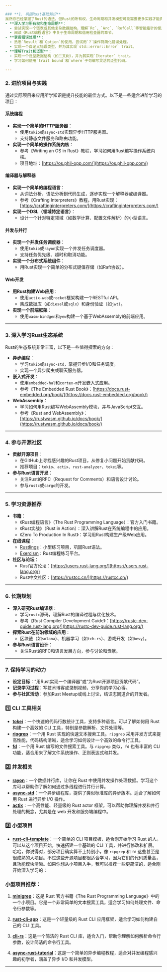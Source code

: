 ```yaml
---

### **1. 巩固Rust基础知识**
虽然你已经掌握了Rust的语法，但Rust的所有权、生命周期和并发模型可能需要更多实践才能真正掌握。以下是一些巩固基础的建议：
- **深入学习所有权和生命周期**：
  - 尝试实现一个链表或其他复杂数据结构，理解`Rc`、`Arc`、`RefCell`等智能指针的使用场景。
  - 阅读《Rust编程语言》中关于生命周期和借用检查器的章节。
- **掌握错误处理**：
  - 熟悉`Result`和`Option`的使用，尝试用`?`操作符简化错误处理。
  - 实现一个自定义错误类型，并为其实现`std::error::Error` trait。
- **理解Trait和泛型**：
  - 实现一个泛型数据结构（如二叉树），并为其实现`Iterator` trait。
  - 学习如何使用`trait bound`和`where`子句编写灵活的泛型代码。

---
```


### **2. 进阶项目与实践**
通过实际项目来应用所学知识是提升技能的最佳方式。以下是一些适合进阶学习的项目：

#### **系统编程**
- **实现一个简单的HTTP服务器**：
  - 使用`tokio`或`async-std`实现异步HTTP服务器。
  - 支持静态文件服务和路由功能。
- **实现一个简单的操作系统内核**：
  - 参考《Writing an OS in Rust》教程，学习如何用Rust编写操作系统内核。
  - 项目地址：[https://os.phil-opp.com/](https://os.phil-opp.com/)

#### **编译器与解释器**
- **实现一个简单的编程语言**：
  - 从词法分析、语法分析到代码生成，逐步实现一个解释器或编译器。
  - 参考《Crafting Interpreters》教程，用Rust实现：[https://craftinginterpreters.com/](https://craftinginterpreters.com/)
- **实现一个DSL（领域特定语言）**：
  - 设计一个针对特定领域（如数学计算、配置文件解析）的小型语言。

#### **并发与并行**
- **实现一个并发任务调度器**：
  - 使用`tokio`或`rayon`实现一个并发任务调度器。
  - 支持任务优先级、超时和取消功能。
- **实现一个分布式系统组件**：
  - 用Rust实现一个简单的分布式键值存储（如Raft协议）。

#### **Web开发**
- **用Rust构建Web应用**：
  - 使用`actix-web`或`rocket`框架构建一个RESTful API。
  - 集成数据库（如`diesel`或`sqlx`）和身份验证（如`jwt`）。
- **实现一个前端框架**：
  - 使用`wasm-bindgen`和`yew`构建一个基于WebAssembly的前端应用。

---

### **3. 深入学习Rust生态系统**
Rust的生态系统非常丰富，以下是一些值得探索的方向：
- **异步编程**：
  - 学习`tokio`或`async-std`，掌握异步I/O和任务调度。
  - 实现一个异步爬虫或聊天服务器。
- **嵌入式开发**：
  - 使用`embedded-hal`和`cortex-m`开发嵌入式应用。
  - 参考《The Embedded Rust Book》：[https://docs.rust-embedded.org/book/](https://docs.rust-embedded.org/book/)
- **WebAssembly**：
  - 学习如何用Rust编写WebAssembly模块，并与JavaScript交互。
  - 参考《Rust and WebAssembly》：[https://rustwasm.github.io/docs/book/](https://rustwasm.github.io/docs/book/)

---

### **4. 参与开源社区**
- **贡献开源项目**：
  - 在GitHub上寻找感兴趣的Rust项目，从修复小问题开始贡献代码。
  - 推荐项目：`tokio`、`actix`、`rust-analyzer`、`tokei`等。
- **参与Rust语言开发**：
  - 关注Rust的RFC（Request for Comments）和语言设计讨论。
  - 参与`rustc`或`cargo`的开发。

---

### **5. 学习资源推荐**
- **书籍**：
  - 《Rust编程语言》（The Rust Programming Language）：官方入门书籍。
  - 《Rust实战》（Rust in Action）：深入讲解Rust在系统编程中的应用。
  - 《Zero To Production In Rust》：学习用Rust构建生产级Web应用。
- **在线课程**：
  - [Rustlings](https://github.com/rust-lang/rustlings)：小型练习项目，巩固Rust语法。
  - [Exercism](https://exercism.org/tracks/rust)：Rust编程练习平台。
- **社区与论坛**：
  - Rust官方论坛：[https://users.rust-lang.org/](https://users.rust-lang.org/)
  - Rust中文社区：[https://rustcc.cn/](https://rustcc.cn/)

---

### **6. 长期规划**
- **深入研究Rust编译器**：
  - 学习`rustc`源码，理解Rust的编译过程与优化技术。
  - 参考《Rust Compiler Development Guide》：[https://rustc-dev-guide.rust-lang.org/](https://rustc-dev-guide.rust-lang.org/)
- **探索Rust在前沿领域的应用**：
  - 区块链（如`solana`）、机器学习（如`tch-rs`）、游戏开发（如`bevy`）。
- **参与Rust语言设计**：
  - 关注Rust的RFC和语言发展方向，参与讨论和贡献。

---

### **7. 保持学习的动力**
- **设定目标**：“用Rust实现一个编译器”或“为Rust开源项目贡献代码”。
- **记录学习过程**：写技术博客或录制视频，分享你的学习心得。
- **参与社区活动**：参加Rust Meetup或线上讨论，结识志同道合的开发者。


### 1️⃣ **CLI 工具相关**
- **[tokei](https://github.com/XAMPPRocky/tokei)**：一个快速的代码行数统计工具，支持多种语言。可以了解如何用 Rust 构建一个高效的 CLI 工具，特别是参数解析、文件处理等。
- **[ripgrep](https://github.com/BurntSushi/ripgrep)**：一个用 Rust 实现的快速文本搜索工具。`ripgrep` 采用并发方式来提高性能，代码结构清晰，适合学习如何设计一个高效的命令行工具。
- **[fd](https://github.com/sharkdp/fd)**：一个用 Rust 编写的文件搜索工具。与 `ripgrep` 类似，`fd` 也有丰富的 CLI 功能，适合用来了解文件系统操作、正则表达式和并发。

### 2️⃣ **并发相关**
- **[rayon](https://github.com/rayon-rs/rayon)**：一个数据并行库，让你在 Rust 中使用并发操作处理数据。学习这个库可以帮助你了解如何通过多线程进行并行计算。
- **[async-std](https://github.com/async-rs/async-std)**：一个异步编程库，提供了类似标准库的异步版本。适合了解如何用 Rust 进行异步 I/O 操作。
- **[actix](https://github.com/actix/actix)**：一个高性能、轻量级的 Rust actor 框架，可以帮助你理解并发和并行处理的概念，尤其是在 web 开发和服务端编程中。

### 3️⃣ **小型项目**
- **[rust-cli-template](https://github.com/kbknapp/rust-cli-template)**：一个简单的 CLI 项目模板，适合刚开始学习 Rust 的人。可以从这个项目开始，快速搭建一个基础的 CLI 工具，并进行修改和扩展。
哈哈，你说得对，部分项目确实算不上特别小，像 `ripgrep` 和 `fd` 这些甚至是很成熟的大项目。不过这些开源项目都很适合学习，因为它们的代码质量高，且功能模块清晰。如果你想从小项目入手，我可以推荐一些更简洁的，适合刚开始深入学习的：

### 小型项目推荐：
1. **[minigrep](https://github.com/rust-lang/book/tree/master/ch04/minigrep)**：这是 Rust 官方书籍《The Rust Programming Language》中的一个小项目。它是一个非常简单的文本搜索工具，适合学习如何处理文件、命令行参数等。
   
2. **[rust-cli-app](https://github.com/nickel-org/nickel)**：这是一个轻量级的 Rust CLI 应用框架，适合学习如何构建自己的 CLI 工具。

3. **[cli-rs](https://github.com/kbknapp/cli-rs)**：这是一个简洁的 Rust CLI 库，适合入门，帮助你理解如何解析命令行参数，设计简洁的命令行工具。

4. **[async-rust-tutorial](https://github.com/async-rs/async-rust-tutorial)**：这是一个简单的异步编程教程，适合对并发编程感兴趣的初学者，涵盖了异步 I/O 和并发模型。

---
